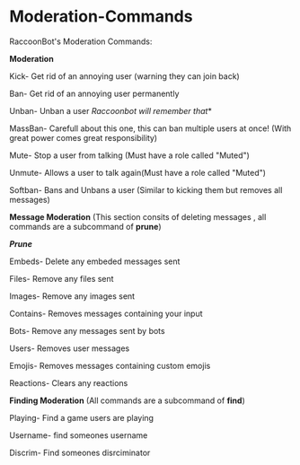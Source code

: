 # Moderation-Commands


RaccoonBot's Moderation Commands:


**Moderation**

Kick- Get rid of an annoying user (warning they can join back)

Ban- Get rid of an annoying user permanently

Unban- Unban a user *Raccoonbot will remember that**

MassBan- Carefull about this one, this can ban multiple users at once! (With great power comes great responsibility)

Mute- Stop a user from talking (Must have a role called "Muted")

Unmute- Allows a user to talk again(Must have a role called "Muted")

Softban- Bans and Unbans a user (Similar to kicking them but removes all messages)



**Message Moderation**
(This section consits of deleting messages , all commands are a subcommand of **prune**)

***Prune***

Embeds- Delete any embeded messages sent

Files- Remove any files sent

Images- Remove any images sent

Contains- Removes messages containing your input

Bots- Remove any messages sent by bots

Users- Removes user messages

Emojis- Removes messages containing custom emojis

Reactions- Clears any reactions


**Finding Moderation**
 (All commands are a subcommand of **find**)
 
 Playing- Find a game users are playing
 
 Username- find someones username 
 
 Discrim- Find someones disrciminator
 
 




